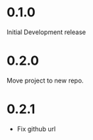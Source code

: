 # 0.1.0

Initial Development release

# 0.2.0

Move project to new repo.

# 0.2.1

- Fix github url
